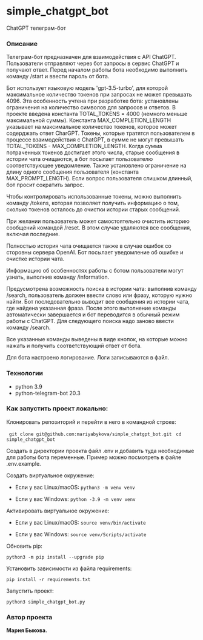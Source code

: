 # simple_chatgpt_bot
ChatGPT телеграм-бот

### Описание
Телеграм-бот предназначен для взаимодействия с API ChatGPT. Пользователи отправляют через бот запросы в сервис ChatGPT и получают ответ. Перед началом работы бота необходимо выполнить команду /start и ввести пароль от бота.

Бот использует языковую модель 'gpt-3.5-turbo', для которой максимальное количество токенов при запросах не может превышать 4096. Эта особенность учтена при разработке бота: установлены ограничения на количество символов для запросов и ответов. В проекте введена константа TOTAL_TOKENS = 4000 (немного меньше максимальной суммы). Константа MAX_COMPLETION_LENGTH указывает на максимальное количество токенов, которое может содерджать ответ CharGPT. Токены, которые тратятся пользователем в процессе взаимодействия с ChatGPT, в сумме не могут превышать TOTAL_TOKENS - MAX_COMPLETION_LENGTH. Когда сумма потраченных токенов достигает этого числа, старые сообщения в истории чата очищаются, а бот посылает пользователю соответствующее уведомление. Также установлено ограничение на длину одного сообщения пользователя (константа MAX_PROMPT_LENGTH). Если вопрос пользователя слишком длинный, бот просит сократить запрос.

Чтобы контролировать использованные токены, можно выполнить команду /tokens, которая позволяет получить информацию о том, сколько токенов осталось до очистки истории старых сообщений.

При желании пользователь может самостоятельно очистить историю сообщений командой /reset. В этом случае удаляются все сообщения, включая последние.

Полностью история чата очищается также в случае ошибок со сторовны сервера OpenAI. Бот посылает уведомление об ошибке и очистке истории чата.

Информацию об особенностях работы с ботом пользователи могут узнать, выполнив команду /information.

Предусмотрена возможность поиска в истории чата: выполнив команду /search, пользователь должен ввести слово или фразу, которую нужно найти. Бот последовательно выводит все сообщения из истории чата, где найдена указанная фраза. После этого выполнение команды автоматически завершается и бот переводится в обычный режим работы с ChatGPT. Для следующего поиска надо заново ввести команду /search.

Все указанные команды выведены в виде кнопок, на которые можно нажать и получить соответствующий ответ от бота.

Для бота настроено логирование. Логи записываются в файл.

### Технологии
* python 3.9
* python-telegram-bot 20.3

### Как запустить проект локально:

Клонировать репозиторий и перейти в него в командной строке:

``` git clone git@github.com:mariyabykova/simple_chatgpt_bot.git``` 
``` cd  simple_chatgpt_bot```

Создать в директории проекта файл .env и добавить туда необходимые для работы бота переменные. Пример можно посмотреть в файле .env.example.

Создать виртуальное окружение:

* Если у вас Linux/macOS:
    ``` python3 -m venv venv ``` 

* Если у вас Windows:
    ``` python -3.9 -m venv venv ```

Активировать виртуальное окружение:

* Если у вас Linux/macOS:
    ``` source venv/bin/activate ``` 

* Если у вас Windows:
    ``` source venv/Scripts/activate ```

Обновить pip:

``` python3 -m pip install --upgrade pip ``` 

Установить зависимости из файла requirements:

``` pip install -r requirements.txt ``` 

Запустить проект:

``` python3 simple_chatgpt_bot.py ``` 


### Автор проекта

**Мария Быкова.** 

